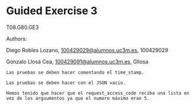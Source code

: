 # Guided Exercise 3

T08.G80.GE3

Authors:

Diego Robles Lozano, 100429029@alumnos.uc3m.es, 100429029

Gonzalo Llosá Cea, 100429091@alumnos.uc3m.es, Gllosa


    Las pruebas se deben hacer comentando el time_stamp.

    Las pruebas se deben hacer con el JSON vacio.
      
    Hemos tenido que hacer que el request_access_code reciba una lista en 
    vez de los arguumentos ya que el numero máximo eran 5.